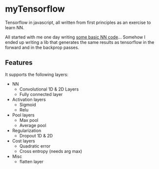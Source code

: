 # myTensorflow

Tensorflow in javascript, all written from first principles as an exercise to learn NN. 

All started with me one day writing [some basic NN code](https://github.com/aguaviva/ArtificialIntelligence)... Somehow I ended up writing a lib that generates the same results as tensorflow in the forward and in the backprop passes.

## Features

It supports the following layers:

-  NN
   - Convolutional 1D & 2D Layers  
   - Fully connected layer  
-  Activation layers
   -  Sigmoid
   -  Relu
-  Pool layers
   -  Max pool
   -  Average pool   
-  Regularization
   - Dropout 1D & 2D
-  Cost layers
   - Quadratic error
   - Cross entropy (needs arg max)
-  Misc 
   - flatten layer





